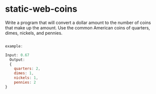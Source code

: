 # static-web-coins


Write a program that will convert a dollar amount to the number of coins that make up the
amount. Use the common American coins of quarters, dimes, nickels, and pennies.

```js

example:

Input: 0.67
  Output:
  {
    quarters: 2,
    dimes: 1,
    nickels: 1,
    pennies: 2
}

```